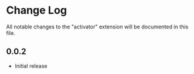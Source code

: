 # Change Log

All notable changes to the "activator" extension will be documented in this file.

## 0.0.2
- Initial release